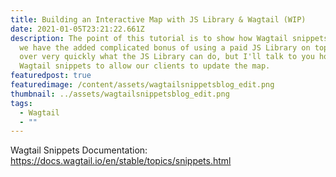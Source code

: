 ```yaml
---
title: Building an Interactive Map with JS Library & Wagtail (WIP)
date: 2021-01-05T23:21:22.661Z
description: The point of this tutorial is to show how Wagtail snippets work and
  we have the added complicated bonus of using a paid JS Library on top. I'll go
  over very quickly what the JS Library can do, but I'll talk to you how we used
  Wagtail snippets to allow our clients to update the map.
featuredpost: true
featuredimage: /content/assets/wagtailsnippetsblog_edit.png
thumbnail: ../assets/wagtailsnippetsblog_edit.png
tags:
  - Wagtail
  - ""
---
```

Wagtail Snippets Documentation: <https://docs.wagtail.io/en/stable/topics/snippets.html>